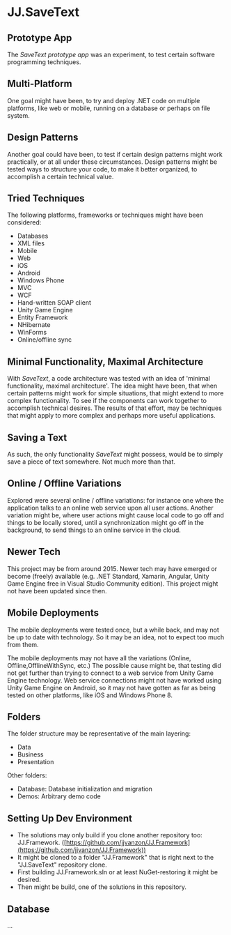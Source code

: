 JJ.SaveText
===========

Prototype App
-------------

The *SaveText prototype app* was an experiment, to test certain software programming techniques.

Multi-Platform
--------------

One goal might have been, to try and deploy .NET code on multiple platforms, like web or mobile, running on a database or perhaps on file system.

Design Patterns
---------------

Another goal could have been, to test if certain design patterns might work practically, or at all under these circumstances. Design patterns might be tested ways to structure your code, to make it better organized, to accomplish a certain technical value.

Tried Techniques
----------------

The following platforms, frameworks or techniques might have been considered:

- Databases
- XML files
- Mobile
- Web
- iOS
- Android
- Windows Phone
- MVC
- WCF
- Hand-written SOAP client
- Unity Game Engine
- Entity Framework
- NHibernate
- WinForms
- Online/offline sync

Minimal Functionality, Maximal Architecture
-------------------------------------------

With *SaveText*, a code architecture was tested with an idea of 'minimal functionality, maximal architecture'. The idea might have been, that when certain patterns might work for simple situations, that might extend to more complex functionality. To see if the components can work together to accomplish technical desires. The results of that effort, may be techniques that might apply to more complex and perhaps more useful applications.

Saving a Text
-------------

As such, the only functionality *SaveText* might possess, would be to simply save a piece of text somewhere. Not much more than that.

Online / Offline Variations
---------------------------

Explored were several online / offline variations: for instance one where the application talks to an online web service upon all user actions. Another variation might be, where user actions might cause local code to go off and things to be locally stored, until a synchronization might go off in the background, to send things to an online service in the cloud.

Newer Tech
----------

This project may be from around 2015. Newer tech may have emerged or become (freely) available (e.g. .NET Standard, Xamarin, Angular, Unity Game Engine free in Visual Studio Community edition). This project might not have been updated since then.

Mobile Deployments
------------------

The mobile deployments were tested once, but a while back, and may not be up to date with technology. So it may be an idea, not to expect too much from them.

The mobile deployments may not have all the variations (Online, Offline,OfflineWithSync, etc.) The possible cause might be, that testing did not get further than trying to connect to a web service from Unity Game Engine technology. Web service connections might not have worked using Unity Game Engine on Android, so it may not have gotten as far as being tested on other platforms, like iOS and Windows Phone 8.

Folders
-------

The folder structure may be representative of the main layering:

- Data
- Business
- Presentation

Other folders:

- Database: Database initialization and migration
- Demos: Arbitrary demo code

Setting Up Dev Environment
--------------------------

- The solutions may only build if you clone another repository too: JJ.Framework. ([https://github.com/jjvanzon/JJ.Framework](https://github.com/jjvanzon/JJ.Framework))
- It might be cloned  to a folder "JJ.Framework" that is right next to the "JJ.SaveText" repository clone.
- First building JJ.Framework.sln or at least NuGet-restoring it might be desired.
- Then might be build, one of the solutions in this repository.

Database
--------

...